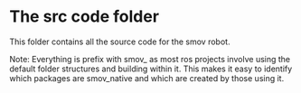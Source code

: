 # The src code folder

This folder contains all the source code for the smov robot.

Note: Everything is prefix with smov_ as most ros projects involve using the default folder structures and building 
within it. This makes it easy to identify which packages are smov_native and which are created by those using it.
